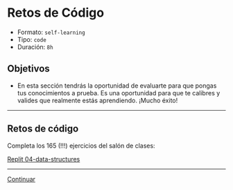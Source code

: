 # Retos de Código
- Formato: `self-learning`
- Tipo: `code`
- Duración: `8h`

## Objetivos

- En esta sección tendrás la oportunidad de evaluarte para que pongas tus conocimientos a prueba. Es una oportunidad para que te calibres y valides que realmente estás aprendiendo. ¡Mucho éxito!

***

## Retos de código

Completa los 165 (!!!) ejercicios del salón de clases:

[Replit 04-data-structures](https://repl.it/classroom/invite/HJk9VaQ)


***
[Continuar](10-solutions-code-challenges-data-structures.md)
